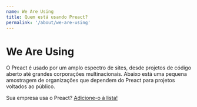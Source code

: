 ```yaml
---
name: We Are Using
title: Quem está usando Preact?
permalink: '/about/we-are-using'
---
```


# We Are Using

O Preact é usado por um amplo espectro de sites, desde projetos de código aberto até grandes corporações multinacionais.
Abaixo está uma pequena amostragem de organizações que dependem do Preact para projetos voltados ao público.

Sua empresa usa o Preact? [Adicione-o à lista!](https://github.com/preactjs/preact-www/blob/master/src/components/we-are-using/index.js)

<div class="breaker">
  <we-are-using></we-are-using>
</div>
